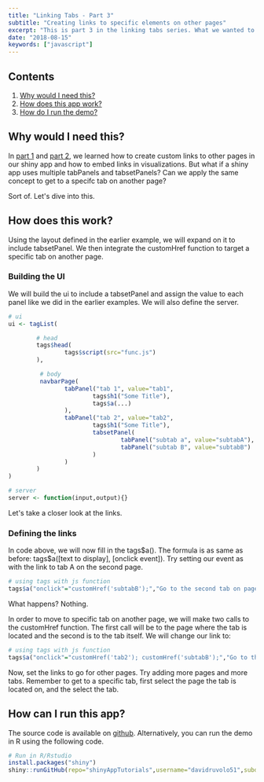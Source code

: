 ```yaml
---
title: "Linking Tabs - Part 3"
subtitle: "Creating links to specific elements on other pages"
excerpt: "This is part 3 in the linking tabs series. What we wanted to go to a specific tab on another page in our shiny app? We need to make one little adjustment to our setup to do this."
date: "2018-08-15"
keywords: ["javascript"]
---
```


## Contents

1.  [Why would I need this?](#about)
2.  [How does this app work?](#work)
3.  [How do I run the demo?](#run)

<span id="about" />

## Why would I need this?

In [part 1](../internal-links-a/) and [part 2](../internal-links-b/),
we learned how to create custom links to other pages in our shiny app
and how to embed links in visualizations. But what if a shiny app uses
multiple tabPanels and tabsetPanels? Can we apply the same
concept to get to a specifc tab on another page?

Sort of. Let\'s dive into this.

<span id="work"/>

## How does this work?

Using the layout defined in the earlier example, we will expand on it to
include tabsetPanel. We then integrate the customHref function
to target a specific tab on another page.

### Building the UI

We will build the ui to include a tabsetPanel and assign the
value to each panel like we did in the earlier examples. We will
also define the server.

```r
# ui
ui <- tagList(

        # head
        tags$head(
                tags$script(src="func.js")
        ),

         # body
         navbarPage(
                tabPanel("tab 1", value="tab1",
                        tags$h1("Some Title"),
                        tags$a(...)
                ),
                tabPanel("tab 2", value="tab2",
                        tags$h1("Some Title"),
                        tabsetPanel(
                                tabPanel("subtab a", value="subtabA"),
                                tabPanel("subtab B", value="subtabB")
                        )
                )
        )
)

# server
server <- function(input,output){}  
```              

Let\'s take a closer look at the links.

### Defining the links

In code above, we will now fill in the tags\$a(). The formula is as
same as before: tags\$a(\[text to display\], \[onclick event\]). Try
setting our event as with the link to tab A on the second page.

```r
# using tags with js function
tags$a("onclick"="customHref('subtabB');","Go to the second tab on page 2")
```                

What happens? Nothing.

In order to move to specific tab on another page, we will make two calls
to the customHref function. The first call will be to the page where
the tab is located and the second is to the tab itself. We will change
our link to:

```r
# using tags with js function
tags$a("onclick"="customHref('tab2'); customHref('subtabB');","Go to the second tab on page 2")
```                

Now, set the links to go for other pages. Try adding more pages and more
tabs. Remember to get to a specific tab, first select the page the tab
is located on, and the select the tab.

<span id="run" />

## How can I run this app?

The source code is available on
[github](https://github.com/davidruvolo51/shinyAppTutorials/tree/master/Internal-Links-Demo).
Alternatively, you can run the demo in R using the following code.

```r
# Run in R/Rstudio
install.packages("shiny")
shiny::runGitHub(repo="shinyAppTutorials",username="davidruvolo51",subdir="Internal-Links-Demo")
```
